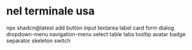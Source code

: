 # nel terminale usa
npx shadcn@latest add button input textarea label card form dialog dropdown-menu navigation-menu select table tabs tooltip avatar badge separator skeleton switch

